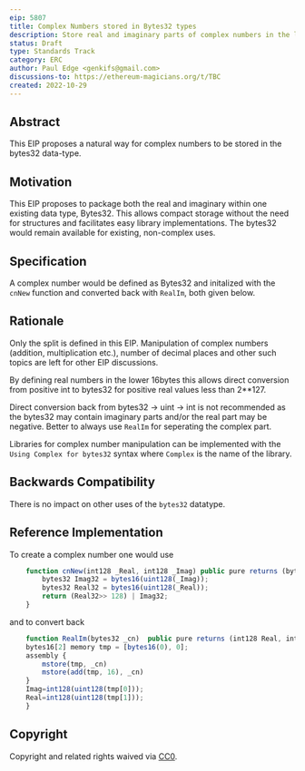 ```yaml
---
eip: 5807
title: Complex Numbers stored in Bytes32 types
description: Store real and imaginary parts of complex numbers in the lower 16 bytes and upper 16 bytes respectively of a bytes32 type.
status: Draft
type: Standards Track
category: ERC
author: Paul Edge <genkifs@gmail.com>
discussions-to: https://ethereum-magicians.org/t/TBC
created: 2022-10-29
---
```


## Abstract

This EIP proposes a natural way for complex numbers to be stored in the bytes32 data-type.

## Motivation

This EIP proposes to package both the real and imaginary within one existing data type, Bytes32.  This allows compact storage without the need for structures and facilitates easy library implementations.  The bytes32 would remain available for existing, non-complex uses.

## Specification

A complex number would be defined as Bytes32 and initalized with the `cnNew` function and converted back with `RealIm`, both given below.   

## Rationale

Only the split is defined in this EIP.  Manipulation of complex numbers (addition, multiplication etc.), number of decimal places and other such topics are left for other EIP discussions.

By defining real numbers in the lower 16bytes this allows direct conversion from positive int to bytes32 for positive real values less than 2**127.  

Direct conversion back from bytes32 -> uint -> int is not recommended as the bytes32 may contain imaginary parts and/or the real part may be negative.  Better to always use `RealIm` for seperating the complex part.  

Libraries for complex number manipulation can be implemented with the `Using Complex for bytes32` syntax where `Complex` is the name of the library.  

## Backwards Compatibility 
There is no impact on other uses of the `bytes32` datatype. 

## Reference Implementation
To create a complex number one would use

```JavaScript
	function cnNew(int128 _Real, int128 _Imag) public pure returns (bytes32){
        bytes32 Imag32 = bytes16(uint128(_Imag));
        bytes32 Real32 = bytes16(uint128(_Real));
        return (Real32>> 128) | Imag32; 
	}
```
and to convert back

```JavaScript
	function RealIm(bytes32 _cn)  public pure returns (int128 Real, int128 Imag){
	bytes16[2] memory tmp = [bytes16(0), 0];
	assembly {
	    mstore(tmp, _cn)
	    mstore(add(tmp, 16), _cn)
	}
	Imag=int128(uint128(tmp[0]));
	Real=int128(uint128(tmp[1]));
	}
```


## Copyright

Copyright and related rights waived via [CC0](../LICENSE.md).
